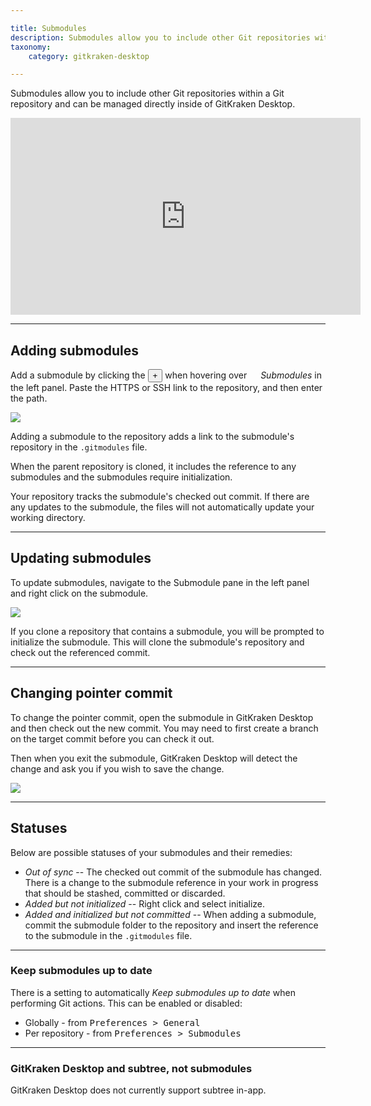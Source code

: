```yaml
---

title: Submodules
description: Submodules allow you to include other Git repositories within another Git repository. Work with submodules in GitKraken Desktop.
taxonomy:
    category: gitkraken-desktop

---
```


Submodules allow you to include other Git repositories within a Git repository and can be managed directly inside of GitKraken Desktop.

<div class='embed-container embed-container--16-9'>
    <iframe width='560' height='315' src='https://www.youtube.com/embed/moC2KyxGb10?rel=0&vq=hd1080' frameborder='0' allowfullscreen></iframe>
</div>

***

## Adding submodules

Add a submodule by clicking the <button class='button button--success button--ui button--nolink'>+</button> when hovering over <img src='/wp-content/uploads/icons/gk-new-submodules-icon.svg' style='height:1em;'> _Submodules_ in the left panel. Paste the HTTPS or SSH link to the repository, and then enter the path.

<img src="/wp-content/uploads//add-submodule.png" srcset="/wp-content/uploads//add-submodule@2x.png" class="img-bordered img-responsive center">

Adding a submodule to the repository adds a link to the submodule's repository in the <code>.gitmodules</code> file.

When the parent repository is cloned, it includes the reference to any submodules and the submodules require initialization.

Your repository tracks the submodule's checked out commit.  If there are any updates to the submodule, the files will not automatically update your working directory.

***

## Updating submodules

To update submodules, navigate to the Submodule pane in the left panel and right click on the submodule.

<img src="/wp-content/uploads//update-submodule.png" srcset="/wp-content/uploads//update-submodule@2x.png" class="img-bordered img-responsive center">

If you clone a repository that contains a submodule, you will be prompted to initialize the submodule.  This will clone the submodule's repository and check out the referenced commit.

***

## Changing pointer commit

To change the pointer commit, open the submodule in GitKraken Desktop and then check out the new commit. You may need to first create a branch on the target commit before you can check it out.

Then when you exit the submodule, GitKraken Desktop will detect the change and ask you if you wish to save the change.

<img src="/wp-content/uploads//submodule-commit.png" srcset="/wp-content/uploads//submodule-commit@2x.png" class="img-bordered img-responsive center">

***

## Statuses

Below are possible statuses of your submodules and their remedies:

- _Out of sync_ -- The checked out commit of the submodule has changed.  There is a change to the submodule reference in your work in progress that should be stashed, committed or discarded.
- _Added but not initialized_ -- Right click and select initialize.
- _Added and initialized but not committed_ -- When adding a submodule, commit the submodule folder to the repository and insert the reference to the submodule in the <code>.gitmodules</code> file.

***

### Keep submodules up to date

There is a setting to automatically _Keep submodules up to date_ when performing Git actions. This can be enabled or disabled:

+ Globally - from <kbd>Preferences > General</kbd>
+ Per repository - from <kbd>Preferences > Submodules</kbd>

***

### GitKraken Desktop and subtree, not submodules

GitKraken Desktop does not currently support subtree in-app.
